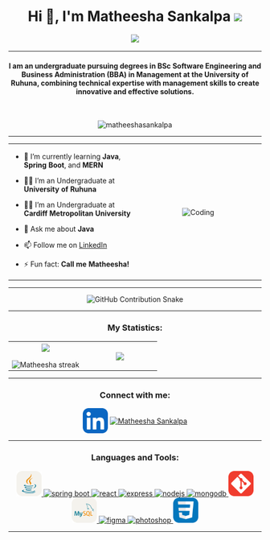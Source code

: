 <h1 align="center">Hi 👋, I'm Matheesha Sankalpa <img src="https://media.giphy.com/media/hvRJCLFzcasrR4ia7z/giphy.gif" width="35"></h1>
<p align="center">
  <a href="https://github.com/matheeshasankalpa"><img src="https://readme-typing-svg.herokuapp.com?lines=Software+Engineering+Student;Java+|+Spring+Boot+|+MERN+Enthusiast;Web+Developer;Always+learning+new+things&center=true&width=500&height=50"></a>
</p>
<hr/>
<h4 align="center">I am an undergraduate pursuing degrees in BSc Software Engineering and Business Administration (BBA) in Management at the University of Ruhuna, combining technical expertise with management skills to create innovative and effective solutions.</h4>
<br>
<p align="center"> 
  <img src="https://komarev.com/ghpvc/?username=matheeshasankalpa&label=Profile%20views&color=0e75b6&style=plastic" alt="matheeshasankalpa" /> 
</p>

---

<table align="center">
<tr border="none">
<td width="50%" align="left">
  
- 🌱 I’m currently learning **Java**, **Spring Boot**, and **MERN**
  
- 🧑‍🎓 I’m an Undergraduate at **University of Ruhuna**
- 🧑‍🎓 I’m an Undergraduate at **Cardiff Metropolitan University**

- 💬 Ask me about **Java**

- 📫 Follow me on [LinkedIn](https://www.linkedin.com/in/matheesha-sankalpa/)

- ⚡ Fun fact: **Call me Matheesha!**
</td>
<td width="50%" align="center">
  <img align="center" alt="Coding" width="450" src="https://repository-images.githubusercontent.com/588181932/e36ec678-7984-4cdd-8e4c-a3932772ff8e">
</td>
</tr>
</table>

---

<p align="center">
  <img src="https://raw.githubusercontent.com/matheeshasankalpa/matheeshasankalpa/output/github-contribution-grid-snake.svg" alt="GitHub Contribution Snake" />
</p>

---

<h3 align="center">My Statistics:</h3>
<p align="center">
<table align="center">
<tr border="none">
<td width="50%" align="center">
  <img align="center" src="https://github-readme-stats.vercel.app/api?username=matheeshasankalpa&theme=dark&show_icons=true&count_private=true" />
  <br></br>
  <img title="🔥 Get streak stats for your profile at git.io/streak-stats" alt="Matheesha streak" src="https://github-readme-streak-stats.herokuapp.com/?user=matheeshasankalpa&theme=dark&hide_border=false" /> 
</td>
<td width="50%" align="center">
  <img align="center" src="https://github-readme-stats.vercel.app/api/top-langs/?username=matheeshasankalpa&theme=dark&hide_border=false&no-bg=true&no-frame=true&langs_count=10"/>
</td>
</tr>
</table>

---

<h3 align="center">Connect with me:</h3>
<p align="center">
  <a href="https://www.linkedin.com/in/matheesha-sankalpa" target="blank"><img align="center" src="https://github.com/tandpfun/skill-icons/blob/main/icons/LinkedIn.svg" alt="Matheesha Sankalpa" height="50" width="50" /></a>
  <a href="https://stackoverflow.com/users/your-stackoverflow-user-id" target="blank"><img align="center" src="https://raw.githubusercontent.com/rahuldkjain/github-profile-readme-generator/master/src/images/icons/Social/stack-overflow.svg" alt="Matheesha Sankalpa" height="50" width="50" /></a>
</p>

---

<h3 align="center">Languages and Tools:</h3>
<p align="center">
  <a href="https://www.java.com" target="_blank" rel="noreferrer"> <img src="https://github.com/tandpfun/skill-icons/blob/main/icons/Java-Light.svg" alt="java" width="50" height="50"/> </a>
  <a href="https://spring.io/projects/spring-boot" target="_blank" rel="noreferrer"> <img src="https://upload.wikimedia.org/wikipedia/commons/7/79/Spring_Boot.svg" alt="spring boot" width="50" height="50"/> </a>
  <a href="https://reactjs.org/" target="_blank" rel="noreferrer"> <img src="https://github.com/Scar1109/skill-icons/blob/main/icons/React-Light.svg" alt="react" width="50" height="50"/> </a>
  <a href="https://expressjs.com" target="_blank" rel="noreferrer"> <img src="https://github.com/Scar1109/skill-icons/blob/main/icons/ExpressJS-Light.svg" alt="express" width="50" height="50"/> </a>
  <a href="https://nodejs.org" target="_blank" rel="noreferrer"> <img src="https://github.com/Scar1109/skill-icons/blob/main/icons/NodeJS-Light.svg" alt="nodejs" width="50" height="50"/> </a>
  <a href="https://www.mongodb.com/" target="_blank" rel="noreferrer"> <img src="https://github.com/Scar1109/skill-icons/blob/main/icons/MongoDB.svg" alt="mongodb" width="50" height="50"/> </a>
  <a href="https://git-scm.com/" target="_blank" rel="noreferrer"> <img src="https://github.com/tandpfun/skill-icons/blob/main/icons/Git.svg" alt="git" width="50" height="50"/> </a>
  <a href="https://www.mysql.com/" target="_blank" rel="noreferrer"> <img src="https://github.com/tandpfun/skill-icons/blob/main/icons/MySQL-Light.svg" alt="mysql" width="50" height="50"/> </a>
  <a href="https://www.figma.com/" target="_blank" rel="noreferrer"> <img src="https://github.com/Scar1109/skill-icons/blob/main/icons/Figma-Light.svg" alt="figma" width="50" height="50"/> </a>
  <a href="https://www.photoshop.com/en" target="_blank" rel="noreferrer"> <img src="https://github.com/Scar1109/skill-icons/blob/Scar1109/icons/Photoshop.svg" alt="photoshop" width="50" height="50"/> </a>
  <a href="https://www.w3schools.com/css/" target="_blank" rel="noreferrer"> <img src="https://github.com/tandpfun/skill-icons/blob/main/icons/CSS.svg" alt="css3" width="50" height="50"/> </a>
</p>

---

